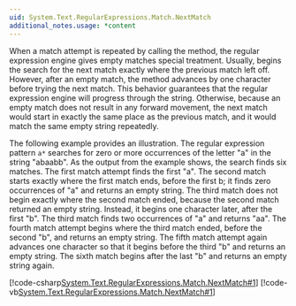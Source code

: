 ```yaml
---
uid: System.Text.RegularExpressions.Match.NextMatch
additional_notes.usage: *content
---
```


<p>When a match attempt is repeated by calling the <xref href="System.Text.RegularExpressions.Match.NextMatch"></xref> method, the regular expression engine gives empty matches special treatment. Usually, <xref href="System.Text.RegularExpressions.Match.NextMatch"></xref> begins the search for the next match exactly where the previous match left off. However, after an empty match, the <xref href="System.Text.RegularExpressions.Match.NextMatch"></xref> method advances by one character before trying the next match. This behavior guarantees that the regular expression engine will progress through the string. Otherwise, because an empty match does not result in any forward movement, the next match would start in exactly the same place as the previous match, and it would match the same empty string repeatedly.  
  
 The following example provides an illustration. The regular expression pattern <code>a*</code> searches for zero or more occurrences of the letter "a" in the string "abaabb". As the output from the example shows, the search finds six matches. The first match attempt finds the first "a". The second match starts exactly where the first match ends, before the first b; it finds zero occurrences of "a" and returns an empty string. The third match does not begin exactly where the second match ended, because the second match returned an empty string. Instead, it begins one character later, after the first "b". The third match finds two occurrences of "a" and returns "aa". The fourth match attempt begins where the third match ended, before the second "b", and returns an empty string. The fifth match attempt again advances one character so that it begins before the third "b" and returns an empty string. The sixth match begins after the last "b" and returns an empty string again.  
  
 [!code-csharp[System.Text.RegularExpressions.Match.NextMatch#1](~/samples/snippets/csharp/VS_Snippets_CLR_System/system.text.regularexpressions.match.nextmatch/cs/nextmatch1.cs#1)]
 [!code-vb[System.Text.RegularExpressions.Match.NextMatch#1](~/samples/snippets/visualbasic/VS_Snippets_CLR_System/system.text.regularexpressions.match.nextmatch/vb/nextmatch1.vb#1)]</p>



